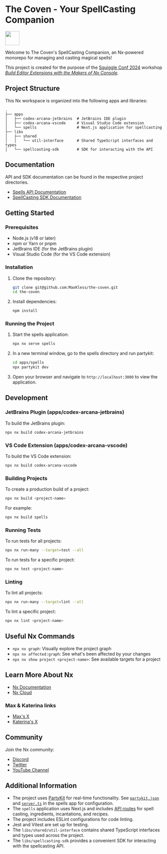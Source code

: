 # The Coven - Your SpellCasting Companion

<a alt="Nx logo" href="https://nx.dev" target="_blank" rel="noreferrer"><img src="https://raw.githubusercontent.com/nrwl/nx/master/images/nx-logo.png" width="45"></a>

Welcome to The Coven's SpellCasting Companion, an Nx-powered monorepo for managing and casting magical spells!

This project is created for the purpose of the [Squiggle Conf 2024](https://2024.squiggleconf.com/) workshop [_Build Editor Extensions with the Makers of Nx Console_](https://2024.squiggleconf.com/sessions#workshop-katerina-and-max).

## Project Structure

This Nx workspace is organized into the following apps and libraries:

```tree
.
├── apps
│   ├── codex-arcana-jetbrains  # JetBrains IDE plugin
│   ├── codex-arcana-vscode     # Visual Studio Code extension
│   └── spells                  # Next.js application for spellcasting
├── libs
│   ├── shared
│   │   └── util-interface      # Shared TypeScript interfaces and types
│   └── spellcasting-sdk        # SDK for interacting with the API
```

## Documentation

API and SDK documentation can be found in the respective project directories.

- [Spells API Documentation](apps/spells/README.md)
- [SpellCasting SDK Documentation](libs/spellcasting-sdk/README.md)

## Getting Started

### Prerequisites

- Node.js (v18 or later)
- npm or Yarn or pnpm
- JetBrains IDE (for the JetBrains plugin)
- Visual Studio Code (for the VS Code extension)

### Installation

1. Clone the repository:

   ```bash
   git clone git@github.com:MaxKless/the-coven.git
   cd the-coven
   ```

2. Install dependencies:

   ```bash
   npm install
   ```

### Running the Project

1. Start the spells application:

   ```bash
   npx nx serve spells
   ```

2. In a new terminal window, go to the spells directory and run partykit:

   ```bash
   cd apps/spells
   npx partykit dev
   ```

3. Open your browser and navigate to `http://localhost:3000` to view the application.

## Development

### JetBrains Plugin (apps/codex-arcana-jetbrains)

To build the JetBrains plugin:

```bash
npx nx build codex-arcana-jetbrains
```

### VS Code Extension (apps/codex-arcana-vscode)

To build the VS Code extension:

```bash
npx nx build codex-arcana-vscode
```

### Building Projects

To create a production build of a project:

```bash
npx nx build <project-name>
```

For example:

```bash
npx nx build spells
```

### Running Tests

To run tests for all projects:

```bash
npx nx run-many --target=test --all
```

To run tests for a specific project:

```bash
npx nx test <project-name>
```

### Linting

To lint all projects:

```bash
npx nx run-many --target=lint --all
```

To lint a specific project:

```bash
npx nx lint <project-name>
```

## Useful Nx Commands

- `npx nx graph`: Visually explore the project graph
- `npx nx affected:graph`: See what's been affected by your changes
- `npx nx show project <project-name>`: See available targets for a project

## Learn More About Nx

- [Nx Documentation](https://nx.dev)
- [Nx Cloud](https://nx.app/)

### Max & Katerina links

- [Max's X](https://x.com/MaxKless)
- [Katerina's X](https://x.com/psybercity)

## Community

Join the Nx community:

- [Discord](https://go.nx.dev/community)
- [Twitter](https://twitter.com/nxdevtools)
- [YouTube Channel](https://www.youtube.com/@nxdevtools)

## Additional Information

- The project uses [PartyKit](https://www.partykit.io/) for real-time functionality. See [`partykit.json`](apps/spells/partykit.json) and [`server.ts`](apps/spells/README.md) in the spells app for configuration.
- The `spells` application uses Next.js and includes [API routes](apps/spells/src/app/api) for spell casting, ingredients, incantations, and recipes.
- The project includes ESLint configurations for code linting.
- Jest and Vitest are set up for testing.
- The `libs/shared/util-interface` contains shared TypeScript interfaces and types used across the project.
- The `libs/spellcasting-sdk` provides a convenient SDK for interacting with the spellcasting API.
